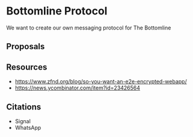 # Bottomline Protocol
We want to create our own messaging protocol for The Bottomline

## Proposals

## Resources
- https://www.zfnd.org/blog/so-you-want-an-e2e-encrypted-webapp/
- https://news.ycombinator.com/item?id=23426564

## Citations
- Signal
- WhatsApp
